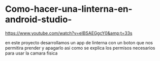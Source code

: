 # Como-hacer-una-linterna-en-android-studio-
https://www.youtube.com/watch?v=eIBSAEGgcY0&amp;t=33s 

en este proyecto desarrollamos un app de linterna con un boton que nos permitira prender y apagarlo 
asi como se explica los permisos necesarios para usar la camara fisica 
